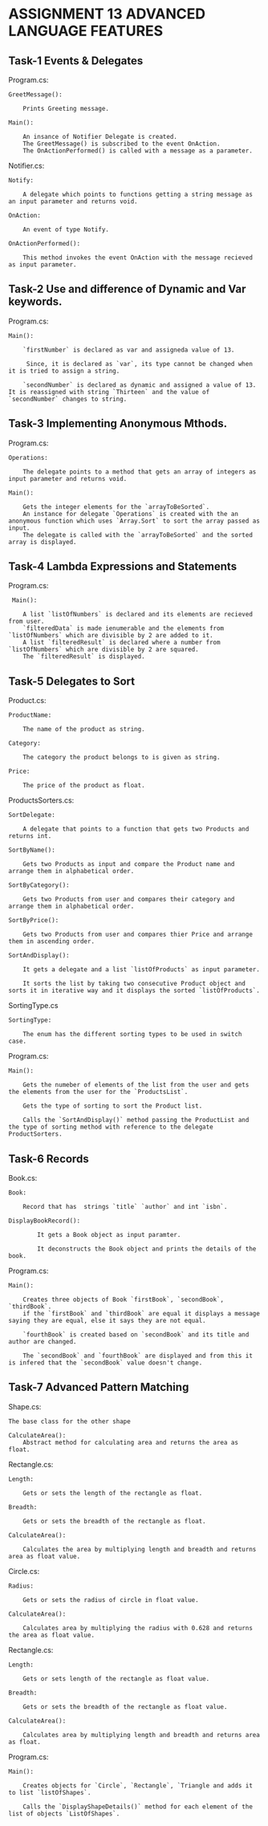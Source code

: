 # ASSIGNMENT 13 ADVANCED LANGUAGE FEATURES
## Task-1 Events & Delegates
Program.cs:

    GreetMessage():

        Prints Greeting message.

    Main():

        An insance of Notifier Delegate is created.
        The GreetMessage() is subscribed to the event OnAction.
        The OnActionPerformed() is called with a message as a parameter.


Notifier.cs:

    Notify:

        A delegate which points to functions getting a string message as an input parameter and returns void.

    OnAction:

        An event of type Notify.

    OnActionPerformed():

        This method invokes the event OnAction with the message recieved as input parameter.


## Task-2 Use and difference of Dynamic and Var keywords.
Program.cs:

    Main():

        `firstNumber` is declared as var and assigneda value of 13.

         Since, it is declared as `var`, its type cannot be changed when it is tried to assign a string.
        
        `secondNumber` is declared as dynamic and assigned a value of 13. It is reassigned with string `Thirteen` and the value of `secondNumber` changes to string. 

## Task-3 Implementing Anonymous Mthods.
Program.cs:

    Operations:

        The delegate points to a method that gets an array of integers as input parameter and returns void.

    Main():

        Gets the integer elements for the `arrayToBeSorted`.
        An instance for delegate `Operations` is created with the an anonymous function which uses `Array.Sort` to sort the array passed as input.
        The delegate is called with the `arrayToBeSorted` and the sorted array is displayed.


## Task-4 Lambda Expressions and Statements
Program.cs:

     Main():

        A list `listOfNumbers` is declared and its elements are recieved from user.
        `filteredData` is made ienumerable and the elements from `listOfNumbers` which are divisible by 2 are added to it.
        A list `filteredResult` is declared where a number from `listOfNumbers` which are divisible by 2 are squared.
        The `filteredResult` is displayed.

    
## Task-5 Delegates to Sort
Product.cs:

    ProductName:
    
        The name of the product as string.
    
    Category:
    
        The category the product belongs to is given as string.
    
    Price:
    
        The price of the product as float.


    
ProductsSorters.cs:
    
    SortDelegate:
    
        A delegate that points to a function that gets two Products and returns int.

    SortByName():

        Gets two Products as input and compare the Product name and arrange them in alphabetical order.

    SortByCategory():

        Gets two Products from user and compares their category and arrange them in alphabetical order.

    SortByPrice():

        Gets two Products from user and compares thier Price and arrange them in ascending order.

    SortAndDisplay():

        It gets a delegate and a list `listOfProducts` as input parameter.

        It sorts the list by taking two consecutive Product object and sorts it in iterative way and it displays the sorted `listOfProducts`.

SortingType.cs

    SortingType:

        The enum has the different sorting types to be used in switch case.

Program.cs:

    Main():

        Gets the numeber of elements of the list from the user and gets the elements from the user for the `ProductsList`. 

        Gets the type of sorting to sort the Product list.

        Calls the `SortAndDisplay()` method passing the ProductList and the type of sorting method with reference to the delegate ProductSorters.

        
## Task-6 Records

Book.cs:

    Book:

        Record that has  strings `title` `author` and int `isbn`.

    DisplayBookRecord():

            It gets a Book object as input paramter.

            It deconstructs the Book object and prints the details of the book.

Program.cs:

    Main():

        Creates three objects of Book `firstBook`, `secondBook`, `thirdBook`.
        if the `firstBook` and `thirdBook` are equal it displays a message saying they are equal, else it says they are not equal.

        `fourthBook` is created based on `secondBook` and its title and author are changed.

        The `secondBook` and `fourthBook` are displayed and from this it is infered that the `secondBook` value doesn't change.

## Task-7 Advanced Pattern Matching
Shape.cs:

    The base class for the other shape

    CalculateArea():
        Abstract method for calculating area and returns the area as float.

Rectangle.cs:

    Length:

        Gets or sets the length of the rectangle as float.

    Breadth:
    
        Gets or sets the breadth of the rectangle as float.

    CalculateArea():

        Calculates the area by multiplying length and breadth and returns area as float value.

Circle.cs:

    Radius:

        Gets or sets the radius of circle in float value.

    CalculateArea():

        Calculates area by multiplying the radius with 0.628 and returns the area as float value.

Rectangle.cs:

    Length:

        Gets or sets length of the rectangle as float value.

    Breadth:

        Gets or sets the breadth of the rectangle as float value.

    CalculateArea():

        Calculates area by multiplying length and breadth and returns area as float.

    
Program.cs:

    Main():

        Creates objects for `Circle`, `Rectangle`, `Triangle and adds it to list `listOfShapes`.

        Calls the `DisplayShapeDetails()` method for each element of the list of objects `ListOfShapes`.